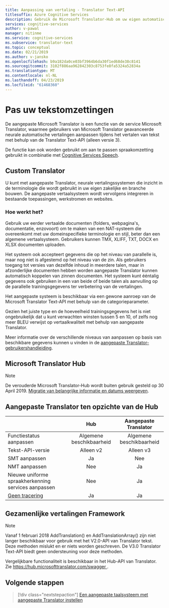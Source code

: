 ```yaml
---
title: Aanpassing van vertaling - Translator Text-API
titlesuffix: Azure Cognitive Services
description: Gebruik de Microsoft Translator-Hub om uw eigen automatische vertaling-systeem met behulp van uw voorkeur terminologie en stijl.
services: cognitive-services
author: v-pawal
manager: nitinme
ms.service: cognitive-services
ms.subservice: translator-text
ms.topic: conceptual
ms.date: 02/21/2019
ms.author: v-jansko
ms.openlocfilehash: b9a182da0ce03bf3964b6da30f1ed68de38c8141
ms.sourcegitcommit: 3102f886aa962842303c8753fe8fa5324a52834a
ms.translationtype: MT
ms.contentlocale: nl-NL
ms.lasthandoff: 04/23/2019
ms.locfileid: "61468360"
---
```

# <a name="customize-your-text-translations"></a>Pas uw tekstomzettingen

De aangepaste Microsoft Translator is een functie van de service Microsoft Translator, waarmee gebruikers van Microsoft Translator geavanceerde neurale automatische vertalingen aanpassen tijdens het vertalen van tekst met behulp van de Translator Text-API (alleen versie 3).

De functie kan ook worden gebruikt om aan te passen spraakomzetting gebruikt in combinatie met [Cognitive Services Speech](https://docs.microsoft.com/azure/cognitive-services/speech-service/).

## <a name="custom-translator"></a>Custom Translator

U kunt met aangepaste Translator, neurale vertalingssystemen die inzicht in de terminologie die wordt gebruikt in uw eigen zakelijke en branche bouwen. De aangepaste vertaalsysteem wordt vervolgens integreren in bestaande toepassingen, werkstromen en websites.

### <a name="how-does-it-work"></a>Hoe werkt het?

Gebruik uw eerder vertaalde documenten (folders, webpagina's, documentatie, enzovoort) om te maken van een NAT-systeem die overeenkomt met uw domeinspecifieke terminologie en stijl, beter dan een algemene vertaalsysteem. Gebruikers kunnen TMX, XLIFF, TXT, DOCX en XLSX documenten uploaden.  

Het systeem ook accepteert gegevens die op het niveau van parallelle is, maar nog niet is afgestemd op het niveau van de zin. Als gebruikers toegang tot versies van dezelfde inhoud in meerdere talen, maar in afzonderlijke documenten hebben worden aangepaste Translator kunnen automatisch koppelen van zinnen documenten.  Het systeem kunt ééntalig gegevens ook gebruiken in een van beide of beide talen als aanvulling op de parallelle trainingsgegevens ter verbetering van de vertalingen.

Het aangepaste systeem is beschikbaar via een gewone aanroep van de Microsoft Translator Text-API met behulp van de categorieparameter.

Gezien het juiste type en de hoeveelheid trainingsgegevens het is niet ongebruikelijk dat u kunt verwachten winsten tussen 5 en 10, of zelfs nog meer BLEU verwijst op vertaalkwaliteit met behulp van aangepaste Translator.

Meer informatie over de verschillende niveaus van aanpassen op basis van beschikbare gegevens kunnen u vinden in de [aangepaste Translator-gebruikershandleiding](https://aka.ms/CustomTranslatorDocs).


## <a name="microsoft-translator-hub"></a>Microsoft Translator Hub

> [!NOTE]
> De verouderde Microsoft Translator-Hub wordt buiten gebruik gesteld op 30 April 2019. [Migratie van belangrijke informatie en datums weergeven](https://www.microsoft.com/translator/business/hub/).  

## <a name="custom-translator-versus-hub"></a>Aangepaste Translator ten opzichte van de Hub

|   | **Hub** | **Aangepaste Translator**|
|:-----|:----:|:----:|
|Functiestatus aanpassen   | Algemene beschikbaarheid  | Algemene beschikbaarheid |
| Tekst-API-versie  | Alleen v2   | Alleen v3 |
| SMT aanpassen | Ja   | Nee |
| NMT aanpassen | Nee    | Ja |
| Nieuwe uniforme spraakherkenning services aanpassen | Nee    | Ja |
| [Geen tracering](https://www.aka.ms/notrace) | Ja  | Ja |

## <a name="collaborative-translations-framework"></a>Gezamenlijke vertalingen Framework

> [!NOTE]
> Vanaf 1 februari 2018 AddTranslation() en AddTranslationArray() zijn niet langer beschikbaar voor gebruik met het V2.0-API van Translator tekst. Deze methoden mislukt en er niets worden geschreven. De V3.0 Translator Text-API biedt geen ondersteuning voor deze methoden.
> 
> Vergelijkbare functionaliteit is beschikbaar in het Hub-API van Translator. Zie [ https://hub.microsofttranslator.com/swagger ](https://hub.microsofttranslator.com/swagger).

## <a name="next-steps"></a>Volgende stappen

> [!div class="nextstepaction"]
> [Een aangepaste taalsysteem met aangepaste Translator instellen](https://aka.ms/CustomTranslatorDocs)
